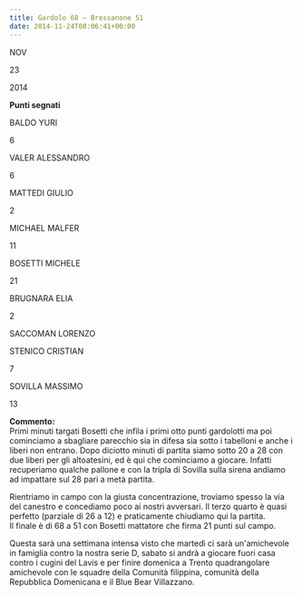 ```yaml
---
title: Gardolo 68 – Bressanone 51
date: 2014-11-24T08:06:41+00:00
---
```

NOV

23

2014

**Punti segnati**

BALDO YURI

6

VALER ALESSANDRO

6

MATTEDI GIULIO

2

MICHAEL MALFER

11

BOSETTI MICHELE

21

BRUGNARA ELIA

2

SACCOMAN LORENZO

STENICO CRISTIAN

7

SOVILLA MASSIMO

13

**Commento:**  
Primi minuti targati Bosetti che infila i primi otto punti gardolotti ma poi cominciamo a sbagliare parecchio sia in difesa sia sotto i tabelloni e anche i liberi non entrano. Dopo diciotto minuti di partita siamo sotto 20 a 28 con due liberi per gli altoatesini, ed è qui che cominciamo a giocare. Infatti recuperiamo qualche pallone e con la tripla di Sovilla sulla sirena andiamo ad impattare sul 28 pari a metà partita.

Rientriamo in campo con la giusta concentrazione, troviamo spesso la via del canestro e concediamo poco ai nostri avversari. Il terzo quarto è quasi perfetto (parziale di 26 a 12) e praticamente chiudiamo qui la partita.  
Il finale è di 68 a 51 con Bosetti mattatore che firma 21 punti sul campo.

Questa sarà una settimana intensa visto che martedì ci sarà un'amichevole in famiglia contro la nostra serie D, sabato si andrà a giocare fuori casa contro i cugini del Lavis e per finire domenica a Trento quadrangolare amichevole con le squadre della Comunità filippina, comunità della Repubblica Domenicana e il Blue Bear Villazzano.